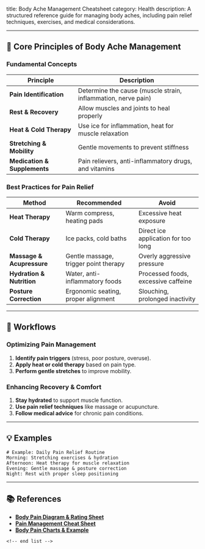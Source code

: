 title: Body Ache Management Cheatsheet
category: Health
description: A structured reference guide for managing body aches, including pain relief techniques, exercises, and medical considerations.

---

## 🏥 **Core Principles of Body Ache Management**

### **Fundamental Concepts**

| Principle                          | Description                                                   |
| ---------------------------------- | ------------------------------------------------------------- |
| **Pain Identification**      | Determine the cause (muscle strain, inflammation, nerve pain) |
| **Rest & Recovery**          | Allow muscles and joints to heal properly                     |
| **Heat & Cold Therapy**      | Use ice for inflammation, heat for muscle relaxation          |
| **Stretching & Mobility**    | Gentle movements to prevent stiffness                         |
| **Medication & Supplements** | Pain relievers, anti-inflammatory drugs, and vitamins         |

### **Best Practices for Pain Relief**

| Method                          | Recommended                           | Avoid                               |
| ------------------------------- | ------------------------------------- | ----------------------------------- |
| **Heat Therapy**          | Warm compress, heating pads           | Excessive heat exposure             |
| **Cold Therapy**          | Ice packs, cold baths                 | Direct ice application for too long |
| **Massage & Acupressure** | Gentle massage, trigger point therapy | Overly aggressive pressure          |
| **Hydration & Nutrition** | Water, anti-inflammatory foods        | Processed foods, excessive caffeine |
| **Posture Correction**    | Ergonomic seating, proper alignment   | Slouching, prolonged inactivity     |

---

## 🔄 **Workflows**

### **Optimizing Pain Management**

1. **Identify pain triggers** (stress, poor posture, overuse).
2. **Apply heat or cold therapy** based on pain type.
3. **Perform gentle stretches** to improve mobility.

### **Enhancing Recovery & Comfort**

1. **Stay hydrated** to support muscle function.
2. **Use pain relief techniques** like massage or acupuncture.
3. **Follow medical advice** for chronic pain conditions.

---

## 💡 **Examples**

```plaintext
# Example: Daily Pain Relief Routine
Morning: Stretching exercises & hydration  
Afternoon: Heat therapy for muscle relaxation  
Evening: Gentle massage & posture correction  
Night: Rest with proper sleep positioning  
```

---

## 📚 **References**

- **[Body Pain Diagram &amp; Rating Sheet](https://www.templateroller.com/template/161192/body-pain-diagram-and-pain-rating-sheet.html)**
- **[Pain Management Cheat Sheet](https://www.carepatron.com/templates/pain-management-coding-cheat-sheet)**
- **[Body Pain Charts &amp; Example](https://www.carepatron.com/templates/body-pain-charts)**

```
<!-- end list -->
```